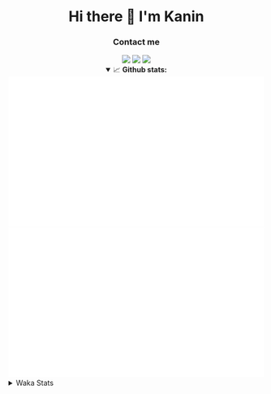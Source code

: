 <div align="center">
 <h1>Hi there 👋 I'm Kanin</h1>
 <h3>Contact me</h3>
 <a href="mailto:im@kanin.dev"><img src="https://img.shields.io/badge/gmail-%23D14836.svg?&style=for-the-badge&logo=gmail&logoColor=white"/></a>
 <a href="https://twitter.com/KaninDev"><img src="https://img.shields.io/badge/twitter-%231DA1F2.svg?&style=for-the-badge&logo=twitter&logoColor=white"/></a>
 <a href="https://www.linkedin.com/in/KaninDev"><img src="https://img.shields.io/badge/linkedin-%230077B5.svg?&style=for-the-badge&logo=linkedin&logoColor=white"/></a>
<details open>
  <summary>📈 <b>Github stats:</b></summary>
  <img src="https://github.com/Kanin/Kanin/blob/master/scripts/GitHubStats/generated/overview.svg"/>
  <img src="https://github.com/Kanin/Kanin/blob/master/scripts/GitHubStats/generated/languages.svg"/>
</details>
</div>

<details>
 <summary>Waka Stats</summary>

<!--START_SECTION:waka-->
![Profile Views](http://img.shields.io/badge/Profile%20Views-6-blue)

![Lines of code](https://img.shields.io/badge/From%20Hello%20World%20I%27ve%20Written-30081%20lines%20of%20code-blue)

**🐱 My GitHub Data** 

> 🏆 438 Contributions in the Year 2021
 > 
> 📦 64.7 kB Used in GitHub's Storage 
 > 
> 🚫 Not Opted to Hire
 > 
> 📜 13 Public Repositories 
 > 
> 🔑 8 Private Repositories  
 > 
**I'm an Early 🐤** 

```text
🌞 Morning    100 commits    ████░░░░░░░░░░░░░░░░░░░░░   16.16% 
🌆 Daytime    244 commits    █████████░░░░░░░░░░░░░░░░   39.42% 
🌃 Evening    137 commits    █████░░░░░░░░░░░░░░░░░░░░   22.13% 
🌙 Night      138 commits    █████░░░░░░░░░░░░░░░░░░░░   22.29%

```
📅 **I'm Most Productive on Monday** 

```text
Monday       121 commits    █████░░░░░░░░░░░░░░░░░░░░   19.55% 
Tuesday      104 commits    ████░░░░░░░░░░░░░░░░░░░░░   16.8% 
Wednesday    99 commits     ████░░░░░░░░░░░░░░░░░░░░░   15.99% 
Thursday     64 commits     ██░░░░░░░░░░░░░░░░░░░░░░░   10.34% 
Friday       68 commits     ██░░░░░░░░░░░░░░░░░░░░░░░   10.99% 
Saturday     64 commits     ██░░░░░░░░░░░░░░░░░░░░░░░   10.34% 
Sunday       99 commits     ████░░░░░░░░░░░░░░░░░░░░░   15.99%

```


📊 **This Week I Spent My Time On** 

```text
⌚︎ Time Zone: America/New_York

💬 Programming Languages: 
Python                   5 hrs 6 mins        ███████████████████████░░   93.59% 
YAML                     13 mins             █░░░░░░░░░░░░░░░░░░░░░░░░   4.2% 
Git Config               5 mins              ░░░░░░░░░░░░░░░░░░░░░░░░░   1.62% 
virtualenv               1 min               ░░░░░░░░░░░░░░░░░░░░░░░░░   0.55% 
JSON                     0 secs              ░░░░░░░░░░░░░░░░░░░░░░░░░   0.03%

🔥 Editors: 
PyCharm                  5 hrs 27 mins       █████████████████████████   100.0%

🐱‍💻 Projects: 
BotToWendys              5 hrs 21 mins       ████████████████████████░   98.03% 
Unknown Project          5 mins              ░░░░░░░░░░░░░░░░░░░░░░░░░   1.69% 
TomsBot                  0 secs              ░░░░░░░░░░░░░░░░░░░░░░░░░   0.29%

💻 Operating System: 
Linux                    5 hrs 27 mins       █████████████████████████   100.0%

```

**I Mostly Code in Python** 

```text
Python                   22 repos            ███████████████████░░░░░░   75.86% 
JavaScript               3 repos             ██░░░░░░░░░░░░░░░░░░░░░░░   10.34% 
Java                     2 repos             █░░░░░░░░░░░░░░░░░░░░░░░░   6.9% 
Kotlin                   1 repo              ░░░░░░░░░░░░░░░░░░░░░░░░░   3.45% 
HTML                     1 repo              ░░░░░░░░░░░░░░░░░░░░░░░░░   3.45%

```


**Timeline**

![Chart not found](https://raw.githubusercontent.com/Kanin/Kanin/master/charts/bar_graph.png) 


 Last Updated on 14/10/2021
<!--END_SECTION:waka-->
</details>
